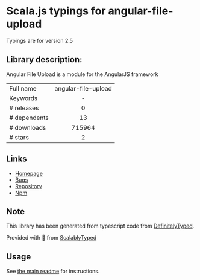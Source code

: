 
# Scala.js typings for angular-file-upload

Typings are for version 2.5

## Library description:
Angular File Upload is a module for the AngularJS framework

|                    |                 |
| ------------------ | :-------------: |
| Full name          | angular-file-upload |
| Keywords           | - |
| # releases         | 0 |
| # dependents       | 13 |
| # downloads        | 715964 |
| # stars            | 2 |

## Links
- [Homepage](https://github.com/nervgh/angular-file-upload)
- [Bugs](https://github.com/nervgh/angular-file-upload/issues)
- [Repository](https://github.com/nervgh/angular-file-upload)
- [Npm](https://www.npmjs.com/package/angular-file-upload)
    


## Note
This library has been generated from typescript code from [DefinitelyTyped](https://definitelytyped.org).

Provided with :purple_heart: from [ScalablyTyped](https://github.com/oyvindberg/ScalablyTyped)

## Usage
See [the main readme](../../readme.md) for instructions.


